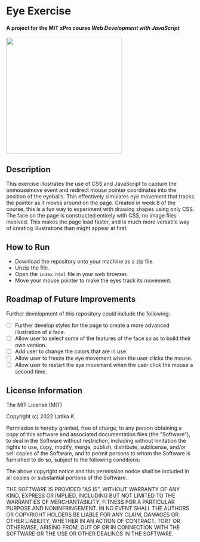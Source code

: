# Eye Exercise

#### A project for the MIT xPro course *Web Development with JavaScript*

<img src="https://github.com/lkmitx/lkmitx.github.io/blob/main/gfx/eyes.png" width="310" height="310">

## Description

This exercise illustrates the use of CSS and JavaScript to capture the onmousemove event and redirect mouse pointer coordinates into the position of the eyeballs. This effectively simulates eye movement that tracks the pointer as it moves around on the page. Created in week 8 of the course, this is a fun way to experiment with drawing shapes using only CSS. The face on the page is constructed entirely with CSS, no image files involved. This makes the page load faster, and is much more versatile way of creating illustrations than might appear at first.

## How to Run

- Download the repository onto your machine as a zip file.
- Unzip the file.
- Open the `index.html` file in your web browser.
- Move your mouse pointer to make the eyes track its movement.

## Roadmap of Future Improvements

Further development of this repository could include the following:

- [ ] Further develop styles for the page to create a more advanced illustration of a face.
- [ ] Allow user to select some of the features of the face so as to build their own version.
- [ ] Add user to change the colors that are in use.
- [ ] Allow user to freeze the eye movement when the user clicks the mouse.
- [ ] Allow user to restart the eye movement when the user click the mouse a second time. 

## License Information

The MIT License (MIT)

Copyright (c) 2022 Latika K.

Permission is hereby granted, free of charge, to any person obtaining a copy of this software and associated documentation files (the "Software"), to deal in the Software without restriction, including without limitation the rights to use, copy, modify, merge, publish, distribute, sublicense, and/or sell copies of the Software, and to permit persons to whom the Software is furnished to do so, subject to the following conditions:

The above copyright notice and this permission notice shall be included in all copies or substantial portions of the Software.

THE SOFTWARE IS PROVIDED "AS IS", WITHOUT WARRANTY OF ANY KIND, EXPRESS OR IMPLIED, INCLUDING BUT NOT LIMITED TO THE WARRANTIES OF MERCHANTABILITY, FITNESS FOR A PARTICULAR PURPOSE AND NONINFRINGEMENT. IN NO EVENT SHALL THE AUTHORS OR COPYRIGHT HOLDERS BE LIABLE FOR ANY CLAIM, DAMAGES OR OTHER LIABILITY, WHETHER IN AN ACTION OF CONTRACT, TORT OR OTHERWISE, ARISING FROM, OUT OF OR IN CONNECTION WITH THE SOFTWARE OR THE USE OR OTHER DEALINGS IN THE SOFTWARE.
